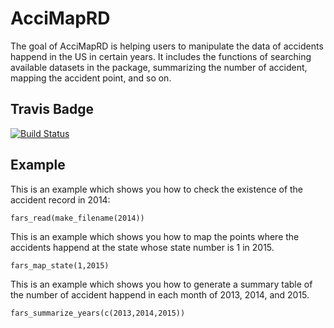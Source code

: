 # AcciMapRD

The goal of AcciMapRD is helping users to manipulate the data of accidents happend in the US in certain years. It includes the functions of searching available datasets in the package, summarizing the number of accident, mapping the accident point, and so on.

## Travis Badge
[![Build Status](https://travis-ci.org/rosalineW/AcciMapRD.svg?branch=master)](https://travis-ci.org/rosalineW/AcciMapRD)

## Example

This is an example which shows you how to check the existence of the accident record in 2014:

```{r}
fars_read(make_filename(2014))
```

This is an example which shows you how to map the points where the accidents happend at the state whose state number is 1 in 2015.

```{r}
fars_map_state(1,2015)
```

This is an example which shows you how to generate a summary table of the number of accident happend in each month of 2013, 2014, and 2015.

```{r}
fars_summarize_years(c(2013,2014,2015))
```
